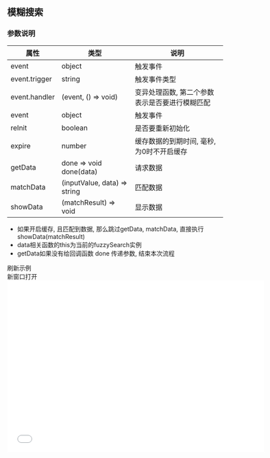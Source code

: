 ## 模糊搜索

### 参数说明

|属性|类型|说明|
|--|--|--|
| event | object | 触发事件 |
| event.trigger | string | 触发事件类型 |
| event.handler | (event, () => void) | 变异处理函数, 第二个参数表示是否要进行模糊匹配 |
| event | object | 触发事件 |
| reInit | boolean | 是否要重新初始化 |
| expire | number | 缓存数据的到期时间, 毫秒, 为0时不开启缓存 |
| getData | done => void done(data) | 请求数据 |
| matchData | (inputValue, data) => string | 匹配数据 |
| showData | (matchResult) => void | 显示数据 |

- 如果开启缓存, 且匹配到数据, 那么跳过getData, matchData, 直接执行showData(matchResult)
- data相关函数的this为当前的fuzzySearch实例
- getData如果没有给回调函数 done 传递参数, 结束本次流程

<div class="iframe-box" style="padding-bottom: 400px;position: relative; z-index: 99999;">
<div class="handlers">
    <div class="btn refresh">刷新示例</div>
    <div class="btn open">新窗口打开</div>
</div>
<iframe src="html/fuzzySearch.html" style="border: 0;width: 100%;min-width: 600px;min-height: 400px; position: absolute;"></iframe>
</div>
